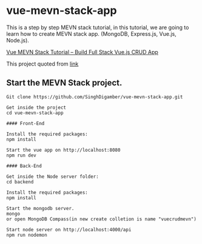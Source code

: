 # vue-mevn-stack-app

This is a step by step MEVN stack tutorial, in this tutorial, we are going to learn how to create MEVN stack app. (MongoDB, Express.js, Vue.js, Node.js).

[Vue MEVN Stack Tutorial – Build Full Stack Vue.js CRUD App](https://www.positronx.io/vue-mevn-stack-tutorial-build-full-stack-vue-js-crud-app/)

This project quoted from [link](https://github.com/SinghDigamber/vue-mevn-stack-app)

## Start the MEVN Stack project.

```
Git clone https://github.com/SinghDigamber/vue-mevn-stack-app.git

Get inside the project
cd vue-mevn-stack-app

#### Front-End

Install the required packages:
npm install

Start the vue app on http://localhost:8080
npm run dev

#### Back-End

Get inside the Node server folder:
cd backend

Install the required packages:
npm install

Start the mongodb server.
mongo
or open MongoDB Compass(in new create colletion is name "vuecrudmevn")

Start node server on http://localhost:4000/api
npm run nodemon

```

